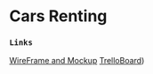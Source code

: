 # Cars Renting


### `Links`
[WireFrame and Mockup](https://www.figma.com/file/Eceh3zstVHGR4czjHWKoel/cars-Renting?node-id=1%3A3&t=0vyB2w5Vafvqj4Ou-0)
[TrelloBoard](https://trello.com/b/WY3uo4Ln/cars))


